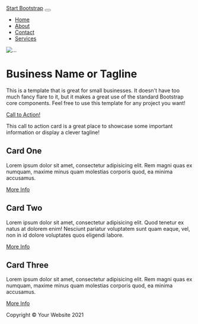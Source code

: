 <!DOCTYPE html>
<html lang="en">
    <head>
        <meta charset="utf-8" />
        <meta name="viewport" content="width=device-width, initial-scale=1, shrink-to-fit=no" />
        <meta name="description" content="" />
        <meta name="author" content="" />
        <title> United Kingdom Roleplay</title>
        <!-- Favicon-->
        <link rel="icon" type="image/x-icon" href="C:\Users\User\OneDrive\Desktop\Everything 『UKRP』\Logos\New Logos\UKRP.png" />
        <!-- Core theme CSS (includes Bootstrap)-->
        <link href="css/styles.css" rel="stylesheet" />
    </head>
    <body>
        <!-- Responsive navbar-->
        <nav class="navbar navbar-expand-lg navbar-dark bg-dark">
            <div class="container px-5">
                <a class="navbar-brand" href="#!">Start Bootstrap</a>
                <button class="navbar-toggler" type="button" data-bs-toggle="collapse" data-bs-target="#navbarSupportedContent" aria-controls="navbarSupportedContent" aria-expanded="false" aria-label="Toggle navigation"><span class="navbar-toggler-icon"></span></button>
                <div class="collapse navbar-collapse" id="navbarSupportedContent">
                    <ul class="navbar-nav ms-auto mb-2 mb-lg-0">
                        <li class="nav-item"><a class="nav-link active" aria-current="page" href="#!">Home</a></li>
                        <li class="nav-item"><a class="nav-link" href="#!">About</a></li>
                        <li class="nav-item"><a class="nav-link" href="#!">Contact</a></li>
                        <li class="nav-item"><a class="nav-link" href="#!">Services</a></li>
                    </ul>
                </div>
            </div>
        </nav>
        <!-- Page Content-->
        <div class="container px-4 px-lg-5">
            <!-- Heading Row-->
            <div class="row gx-4 gx-lg-5 align-items-center my-5">
                <div class="col-lg-7"><img class="img-fluid rounded mb-4 mb-lg-0" src="https://dummyimage.com/900x400/dee2e6/6c757d.jpg" alt="..." /></div>
                <div class="col-lg-5">
                    <h1 class="font-weight-light">Business Name or Tagline</h1>
                    <p>This is a template that is great for small businesses. It doesn't have too much fancy flare to it, but it makes a great use of the standard Bootstrap core components. Feel free to use this template for any project you want!</p>
                    <a class="btn btn-primary" href="#!">Call to Action!</a>
                </div>
            </div>
            <!-- Call to Action-->
            <div class="card text-white bg-secondary my-5 py-4 text-center">
                <div class="card-body"><p class="text-white m-0">This call to action card is a great place to showcase some important information or display a clever tagline!</p></div>
            </div>
            <!-- Content Row-->
            <div class="row gx-4 gx-lg-5">
                <div class="col-md-4 mb-5">
                    <div class="card h-100">
                        <div class="card-body">
                            <h2 class="card-title">Card One</h2>
                            <p class="card-text">Lorem ipsum dolor sit amet, consectetur adipisicing elit. Rem magni quas ex numquam, maxime minus quam molestias corporis quod, ea minima accusamus.</p>
                        </div>
                        <div class="card-footer"><a class="btn btn-primary btn-sm" href="#!">More Info</a></div>
                    </div>
                </div>
                <div class="col-md-4 mb-5">
                    <div class="card h-100">
                        <div class="card-body">
                            <h2 class="card-title">Card Two</h2>
                            <p class="card-text">Lorem ipsum dolor sit amet, consectetur adipisicing elit. Quod tenetur ex natus at dolorem enim! Nesciunt pariatur voluptatem sunt quam eaque, vel, non in id dolore voluptates quos eligendi labore.</p>
                        </div>
                        <div class="card-footer"><a class="btn btn-primary btn-sm" href="#!">More Info</a></div>
                    </div>
                </div>
                <div class="col-md-4 mb-5">
                    <div class="card h-100">
                        <div class="card-body">
                            <h2 class="card-title">Card Three</h2>
                            <p class="card-text">Lorem ipsum dolor sit amet, consectetur adipisicing elit. Rem magni quas ex numquam, maxime minus quam molestias corporis quod, ea minima accusamus.</p>
                        </div>
                        <div class="card-footer"><a class="btn btn-primary btn-sm" href="#!">More Info</a></div>
                    </div>
                </div>
            </div>
        </div>
        <!-- Footer-->
        <footer class="py-5 bg-dark">
            <div class="container px-4 px-lg-5"><p class="m-0 text-center text-white">Copyright &copy; Your Website 2021</p></div>
        </footer>
        <!-- Bootstrap core JS-->
        <script src="https://cdn.jsdelivr.net/npm/bootstrap@5.1.3/dist/js/bootstrap.bundle.min.js"></script>
        <!-- Core theme JS-->
        <script src="js/scripts.js"></script>
    </body>
</html>
